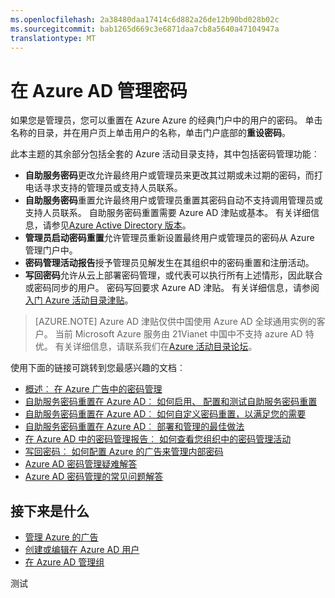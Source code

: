 ```yaml
---
ms.openlocfilehash: 2a38480daa17414c6d882a26de12b90bd028b02c
ms.sourcegitcommit: bab1265d669c3e6871daa7cb8a5640a47104947a
translationtype: MT
---
```

<properties
    pageTitle="在 Azure AD 管理密码 |Microsoft Azure"
    description="在 Azure AD 管理密码的方式。"
    services="active-directory"
    documentationCenter=""
    authors="curtand"
    manager="stevenpo"
    editor=""/>

<tags
    ms.service="active-directory"
    ms.workload="infrastructure-services"
    ms.tgt_pltfrm="na"
    ms.devlang="na"
    ms.topic="article"
    ms.date="08/10/2015"
    ms.author="curtand"/>

# 在 Azure AD 管理密码

如果您是管理员，您可以重置在 Azure Azure 的经典门户中的用户的密码。 单击名称的目录，并在用户页上单击用户的名称，单击门户底部的**重设密码**。

此本主题的其余部分包括全套的 Azure 活动目录支持，其中包括密码管理功能︰

- **自助服务密码**更改允许最终用户或管理员来更改其过期或未过期的密码，而打电话寻求支持的管理员或支持人员联系。
- **自助服务密码**重置允许最终用户或管理员重置其密码自动不支持调用管理员或支持人员联系。 自助服务密码重置需要 Azure AD 津贴或基本。 有关详细信息，请参见[Azure Active Directory 版本](active-directory-editions.md)。
- **管理员启动密码重置**允许管理员重新设置最终用户或管理员的密码从 Azure 管理门户中。
- **密码管理活动报告**授予管理员见解发生在其组织中的密码重置和注册活动。
- **写回密码**允许从云上部署密码管理，或代表可以执行所有上述情形，因此联合或密码同步的用户。 密码写回要求 Azure AD 津贴。 有关详细信息，请参阅[入门 Azure 活动目录津贴](active-directory-get-started-premium.md)。

> [AZURE.NOTE]
> Azure AD 津贴仅供中国使用 Azure AD 全球通用实例的客户。 当前 Microsoft Azure 服务由 21Vianet 中国中不支持 azure AD 特优。 有关详细信息，请联系我们在[Azure 活动目录论坛](http://feedback.azure.com/forums/169401-azure-active-directory)。

使用下面的链接可跳转到您最感兴趣的文档︰

- [概述︰ 在 Azure 广告中的密码管理](active-directory-passwords-how-it-works.md)
- [自助服务密码重置在 Azure AD︰ 如何启用、 配置和测试自助服务密码重置](active-directory-passwords-getting-started.md#enable-users-to-reset-their-azure-ad-passwords)
- [自助服务密码重置在 Azure AD︰ 如何自定义密码重置，以满足您的需要](active-directory-passwords-customize.md)
- [自助服务密码重置在 Azure AD︰ 部署和管理的最佳做法](active-directory-passwords-best-practices.md)
- [在 Azure AD 中的密码管理报告︰ 如何查看您组织中的密码管理活动](active-directory-passwords-get-insights.md)
- [写回密码︰ 如何配置 Azure 的广告来管理内部密码](active-directory-passwords-getting-started.md#enable-users-to-reset-or-change-their-ad-passwords)
- [Azure AD 密码管理疑难解答](active-directory-passwords-troubleshoot.md)
- [Azure AD 密码管理的常见问题解答](active-directory-passwords-faq.md)


## 接下来是什么

- [管理 Azure 的广告](active-directory-administer.md)
- [创建或编辑在 Azure AD 用户](active-directory-create-users.md)
- [在 Azure AD 管理组](active-directory-manage-groups.md)

测试
